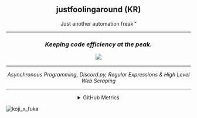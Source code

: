 <h2 align="center">justfoolingaround (KR)</h1>
<p align="center">Just another automation freak™</p>


<hr>

<h3 align="center"><i>Keeping code efficiency at the peak.</i></h2>
<p align="center">
<a href="https://discord.com/users/742641737213673483"><code><img src="https://discord.c99.nl/widget/theme-4/742641737213673483.png" height="80px"></code></a>
</p>
<hr>
<p align="center"><i>
Asynchronous Programming, Discord.py, Regular Expressions & High Level Web Scraping</i>

</p>

<hr>
<details align="center">
<summary>GitHub Metrics</summary>
<img src="./github-metrics.svg">

</details>

![koji_x_fuka](https://user-images.githubusercontent.com/44473782/169545716-08e2cc66-2257-4f46-b6cf-58dd82fb2e55.png)
